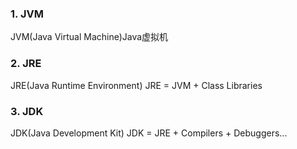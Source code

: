 ### 1. JVM

JVM(Java Virtual Machine)Java虚拟机

### 2. JRE

JRE(Java Runtime Environment)
JRE = JVM + Class Libraries

### 3. JDK

JDK(Java Development Kit)
JDK = JRE + Compilers + Debuggers...